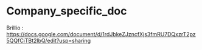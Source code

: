 # Company_specific_doc


Brillio : https://docs.google.com/document/d/1rdJbkeZJzncfXjs3fmRU7DQxzrT2pz5QQfCiTBt2lbQ/edit?usp=sharing
